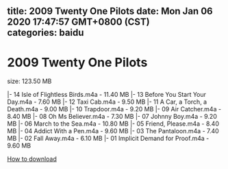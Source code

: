 
title: 2009 Twenty One Pilots
date: Mon Jan 06 2020 17:47:57 GMT+0800 (CST)    
categories: baidu
---

# 2009 Twenty One Pilots
size: 123.50 MB
 
 
|- 14 Isle of Flightless Birds.m4a - 11.40 MB
|- 13 Before You Start Your Day.m4a - 7.60 MB
|- 12 Taxi Cab.m4a - 9.50 MB
|- 11 A Car, a Torch, a Death.m4a - 9.00 MB
|- 10 Trapdoor.m4a - 9.20 MB
|- 09 Air Catcher.m4a - 8.40 MB
|- 08 Oh Ms Believer.m4a - 7.30 MB
|- 07 Johnny Boy.m4a - 9.20 MB
|- 06 March to the Sea.m4a - 10.80 MB
|- 05 Friend, Please.m4a - 8.40 MB
|- 04 Addict With a Pen.m4a - 9.60 MB
|- 03 The Pantaloon.m4a - 7.40 MB
|- 02 Fall Away.m4a - 6.10 MB
|- 01 Implicit Demand for Proof.m4a - 9.60 MB

[How to download](https://bpcam.bemobtrk.com/go/2ceec3aa-1ca2-46d6-b9ff-aaa5c184517c?jno=4167)